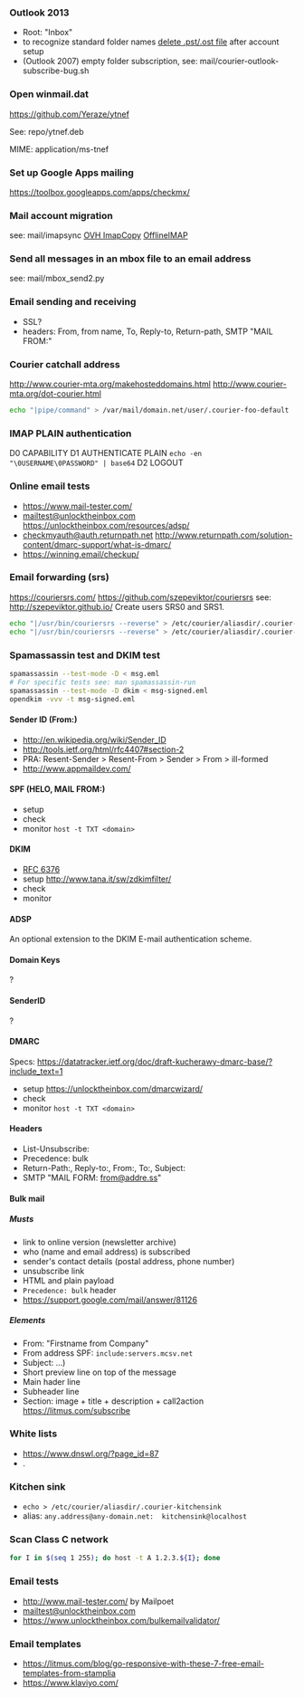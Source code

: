 ### Outlook 2013

- Root: "Inbox"
- to recognize standard folder names [delete .pst/.ost file](http://answers.microsoft.com/en-us/office/forum/office_2013_release-outlook/outlook-2013-with-imap-deleted-items-and-trash-i/9ec6e501-8e1a-45cf-bb90-cb9e2205d025)
after account setup
- (Outlook 2007) empty folder subscription, see: mail/courier-outlook-subscribe-bug.sh

### Open winmail.dat

https://github.com/Yeraze/ytnef

See: repo/ytnef.deb

MIME: application/ms-tnef

### Set up Google Apps mailing

https://toolbox.googleapps.com/apps/checkmx/

### Mail account migration

see: mail/imapsync
[OVH ImapCopy](https://ssl0.ovh.net/ie/imapcopy/)
[OfflineIMAP](https://github.com/OfflineIMAP/offlineimap)

### Send all messages in an mbox file to an email address

see: mail/mbox_send2.py

### Email sending and receiving

- SSL?
- headers: From, from name, To, Reply-to, Return-path, SMTP "MAIL FROM:"

### Courier catchall address

http://www.courier-mta.org/makehosteddomains.html
http://www.courier-mta.org/dot-courier.html

```bash
echo "|pipe/command" > /var/mail/domain.net/user/.courier-foo-default
```

### IMAP PLAIN authentication

D0 CAPABILITY
D1 AUTHENTICATE PLAIN
`echo -en "\0USERNAME\0PASSWORD" | base64`
D2 LOGOUT

### Online email tests

- https://www.mail-tester.com/
- mailtest@unlocktheinbox.com https://unlocktheinbox.com/resources/adsp/
- checkmyauth@auth.returnpath.net http://www.returnpath.com/solution-content/dmarc-support/what-is-dmarc/
- https://winning.email/checkup/<DOMAIN>

### Email forwarding (srs)

https://couriersrs.com/ https://github.com/szepeviktor/couriersrs
see: http://szepeviktor.github.io/
Create users SRS0 and SRS1.

```bash
echo "|/usr/bin/couriersrs --reverse" > /etc/courier/aliasdir/.courier-SRS0-default
echo "|/usr/bin/couriersrs --reverse" > /etc/courier/aliasdir/.courier-SRS1-default
```

### Spamassassin test and DKIM test

```bash
spamassassin --test-mode -D < msg.eml
# For specific tests see: man spamassassin-run
spamassassin --test-mode -D dkim < msg-signed.eml
opendkim -vvv -t msg-signed.eml
```

#### Sender ID (From:)

- http://en.wikipedia.org/wiki/Sender_ID
- http://tools.ietf.org/html/rfc4407#section-2
- PRA: Resent-Sender > Resent-From > Sender > From > ill-formed
- http://www.appmaildev.com/

#### SPF (HELO, MAIL FROM:)

- setup
- check
- monitor `host -t TXT <domain>`

#### DKIM

- [RFC 6376](https://tools.ietf.org/html/rfc6376)
- setup http://www.tana.it/sw/zdkimfilter/
- check
- monitor

#### ADSP

An optional extension to the DKIM E-mail authentication scheme.

#### Domain Keys

?

#### SenderID

?

#### DMARC

Specs: https://datatracker.ietf.org/doc/draft-kucherawy-dmarc-base/?include_text=1

- setup https://unlocktheinbox.com/dmarcwizard/
- check
- monitor `host -t TXT <domain>`

#### Headers

- List-Unsubscribe: <URL>
- Precedence: bulk
- Return-Path:, Reply-to:, From:, To:, Subject:
- SMTP "MAIL FORM: <from@addre.ss>"

#### Bulk mail

##### Musts

- link to online version (newsletter archive)
- who (name and email address) is subscribed
- sender's contact details (postal address, phone number)
- unsubscribe link
- HTML and plain payload
- `Precedence: bulk` header
- https://support.google.com/mail/answer/81126

##### Elements

- From: "Firstname from Company"
- From address SPF: `include:servers.mcsv.net`
- Subject: ...)
- Short preview line on top of the message
- Main hader line
- Subheader line
- Section: image + title + description + call2action  https://litmus.com/subscribe

### White lists

- https://www.dnswl.org/?page_id=87
- .

### Kitchen sink

- `echo > /etc/courier/aliasdir/.courier-kitchensink`
- alias: `any.address@any-domain.net:  kitchensink@localhost`

### Scan Class C network

```bash
for I in $(seq 1 255); do host -t A 1.2.3.${I}; done
```

### Email tests

- http://www.mail-tester.com/ by Mailpoet
- mailtest@unlocktheinbox.com
- https://www.unlocktheinbox.com/bulkemailvalidator/

### Email templates

- https://litmus.com/blog/go-responsive-with-these-7-free-email-templates-from-stamplia
- https://www.klaviyo.com/

